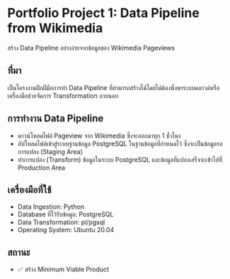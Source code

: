 # Portfolio Project 1: Data Pipeline from Wikimedia
สร้าง Data Pipeline อย่างง่ายจากข้อมูลของ Wikimedia Pageviews

## ที่มา
เป็นโครงงานฝึกฝีมือการทำ Data Pipeline ที่สามารถสร้างได้โดยไม่ต้องพึ่งพาระบบคลาวด์หรือเครื่องมือช่วยจัดการ Transformation ภายนอก

## การทำงาน Data Pipeline
- ดาวน์โหลดไฟล์ Pageview จาก Wikimedia ซึ่งจะออกมาทุก 1 ชั่วโมง
- อัปโหลดไฟล์เข้าสู่ระบบฐานข้อมูล PostgreSQL ในฐานข้อมูลที่กำหนดไว้ ซึ่งจะเป็นข้อมูลรอการแปลง (Staging Area)
- ทำการแปลง (Transform) ข้อมูลในระบบ PostgreSQL และข้อมูลที่แปลงเสร็จจะเข้าไปที่ Production Area

## เครื่องมือที่ใช้
- Data Ingestion: Python
- Database ที่ไว้รับข้อมูล: PostgreSQL
- Data Transformation: pl/pgsql
- Operating System: Ubuntu 20.04

## สถานะ
- ✅ สร้าง Minimum Viable Product
